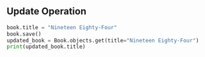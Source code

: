 ## Update Operation
```python
book.title = "Nineteen Eighty-Four"
book.save()
updated_book = Book.objects.get(title="Nineteen Eighty-Four")
print(updated_book.title)
